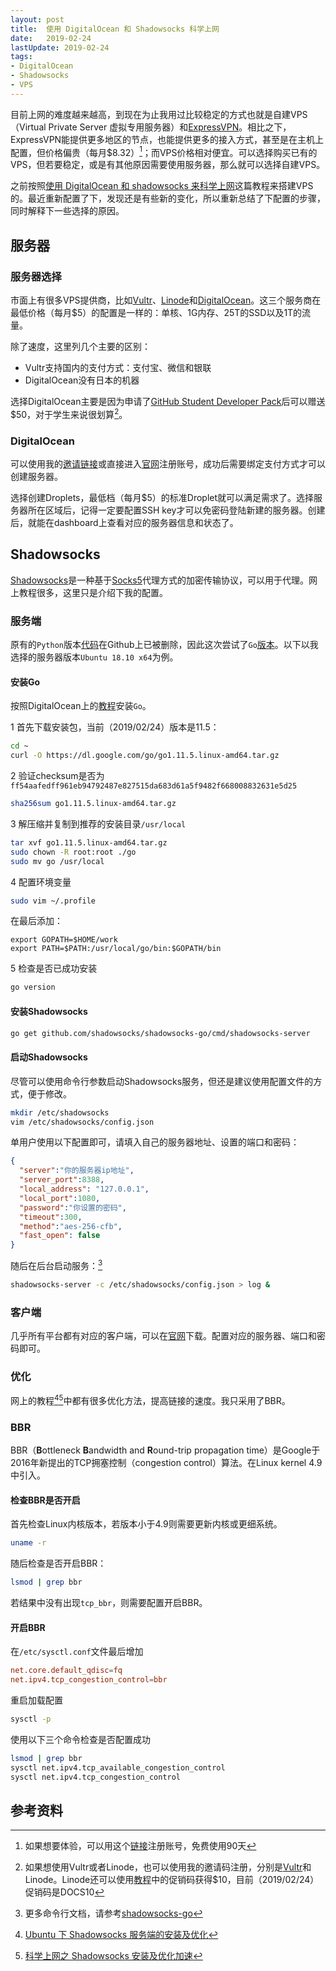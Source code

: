 ```yaml
---
layout: post
title:  使用 DigitalOcean 和 Shadowsocks 科学上网
date:   2019-02-24
lastUpdate: 2019-02-24
tags:
- DigitalOcean
- Shadowsocks
- VPS
---
```


目前上网的难度越来越高，到现在为止我用过比较稳定的方式也就是自建VPS（Virtual Private Server 虚拟专用服务器）和[ExpressVPN](https://www.expressvpn.com/)。相比之下，ExpressVPN能提供更多地区的节点，也能提供更多的接入方式，甚至是在主机上配置，但价格偏贵（每月$8.32）[^1]；而VPS价格相对便宜。可以选择购买已有的VPS，但若要稳定，或是有其他原因需要使用服务器，那么就可以选择自建VPS。

之前按照[使用 DigitalOcean 和 shadowsocks 来科学上网](http://jerryzou.com/posts/shadowsocks-and-digitalocean/)这篇教程来搭建VPS的。最近重新配置了下，发现还是有些新的变化，所以重新总结了下配置的步骤，同时解释下一些选择的原因。

## 服务器

### 服务器选择

市面上有很多VPS提供商，比如[Vultr](https://www.vultr.com/)、[Linode](https://www.linode.com/)和[DigitalOcean](https://www.digitalocean.com/)。这三个服务商在最低价格（每月$5）的配置是一样的：单核、1G内存、25T的SSD以及1T的流量。

除了速度，这里列几个主要的区别：

- Vultr支持国内的支付方式：支付宝、微信和银联
- DigitalOcean没有日本的机器

选择DigitalOcean主要是因为申请了[GitHub Student Developer Pack](https://education.github.com/pack)后可以赠送$50，对于学生来说很划算[^2]。

### DigitalOcean

可以使用我的[邀请链接](https://m.do.co/c/c23e3d3f6a89)或直接进入[官网](https://www.digitalocean.com/)注册账号，成功后需要绑定支付方式才可以创建服务器。

选择创建Droplets，最低档（每月$5）的标准Droplet就可以满足需求了。选择服务器所在区域后，记得一定要配置SSH key才可以免密码登陆新建的服务器。创建后，就能在dashboard上查看对应的服务器信息和状态了。

## Shadowsocks

[Shadowsocks](https://shadowsocks.org/en/index.html)是一种基于[Socks5](https://en.wikipedia.org/wiki/SOCKS)代理方式的加密传输协议，可以用于代理。网上教程很多，这里只是介绍下我的配置。

### 服务端

原有的`Python`版本[代码](https://github.com/shadowsocks/shadowsocks)在Github上已被删除，因此这次尝试了`Go`[版本](https://github.com/shadowsocks/shadowsocks-go)。以下以我选择的服务器版本`Ubuntu 18.10 x64`为例。

#### 安装Go

按照DigitalOcean上的[教程](https://www.digitalocean.com/community/tutorials/how-to-install-go-on-ubuntu-18-04)安装`Go`。

1 首先下载安装包，当前（2019/02/24）版本是11.5：

```bash
cd ~
curl -O https://dl.google.com/go/go1.11.5.linux-amd64.tar.gz
```

2 验证checksum是否为`ff54aafedff961eb94792487e827515da683d61a5f9482f668008832631e5d25`

```bash
sha256sum go1.11.5.linux-amd64.tar.gz
```

3 解压缩并复制到推荐的安装目录`/usr/local`

```bash
tar xvf go1.11.5.linux-amd64.tar.gz
sudo chown -R root:root ./go
sudo mv go /usr/local
```

4 配置环境变量

```bash
sudo vim ~/.profile
```

在最后添加：

``` profile
export GOPATH=$HOME/work
export PATH=$PATH:/usr/local/go/bin:$GOPATH/bin
```

5 检查是否已成功安装

```bash
go version
```

#### 安装Shadowsocks

```bash
go get github.com/shadowsocks/shadowsocks-go/cmd/shadowsocks-server
```

#### 启动Shadowsocks

尽管可以使用命令行参数启动Shadowsocks服务，但还是建议使用配置文件的方式，便于修改。

```bash
mkdir /etc/shadowsocks
vim /etc/shadowsocks/config.json
```

单用户使用以下配置即可，请填入自己的服务器地址、设置的端口和密码：

```json
{
  "server":"你的服务器ip地址",
  "server_port":8388,
  "local_address": "127.0.0.1",
  "local_port":1080,
  "password":"你设置的密码",
  "timeout":300,
  "method":"aes-256-cfb",
  "fast_open": false
}
```

随后在后台启动服务：[^3]

```bash
shadowsocks-server -c /etc/shadowsocks/config.json > log &
```

### 客户端

几乎所有平台都有对应的客户端，可以在[官网](https://shadowsocks.org/en/download/clients.html)下载。配置对应的服务器、端口和密码即可。

### 优化

网上的教程[^4][^5]中都有很多优化方法，提高链接的速度。我只采用了BBR。

### BBR

BBR（**B**ottleneck **B**andwidth and **R**ound-trip propagation time）是Google于2016年新提出的TCP拥塞控制（congestion control）算法。在Linux kernel 4.9中引入。

#### 检查BBR是否开启

首先检查Linux内核版本，若版本小于4.9则需要更新内核或更细系统。

``` bash
uname -r
```

随后检查是否开启BBR：

``` bash
lsmod | grep bbr
```

若结果中没有出现`tcp_bbr`，则需要配置开启BBR。

#### 开启BBR

在`/etc/sysctl.conf`文件最后增加

```conf
net.core.default_qdisc=fq
net.ipv4.tcp_congestion_control=bbr
```

重启加载配置

``` bash
sysctl -p
```

使用以下三个命令检查是否配置成功

``` bash
lsmod | grep bbr
sysctl net.ipv4.tcp_available_congestion_control
sysctl net.ipv4.tcp_congestion_control
```

## 参考资料

[^1]: 如果想要体验，可以用这个[链接](https://www.expressrefer.com/refer-friend?referrer_id=13691742&utm_campaign=referrals&utm_medium=copy_link&utm_source=referral_dashboard)注册账号，免费使用90天
[^2]: 如果想使用Vultr或者Linode，也可以使用我的邀请码注册，分别是[Vultr](https://www.vultr.com/?ref=7899641-4F)和Linode。Linode还可以使用[教程](https://www.linode.com/docs/platform/billing-and-support/billing-and-payments/)中的促销码获得$10，目前（2019/02/24）促销码是DOCS10
[^3]: 更多命令行文档，请参考[shadowsocks-go](https://github.com/shadowsocks/shadowsocks-go#usage)
[^4]: [Ubuntu 下 Shadowsocks 服务端的安装及优化](http://blog.drsanwujiang.com/2018/12/ubuntu%E4%B8%8Bshadowsocks%E6%9C%8D%E5%8A%A1%E5%99%A8%E7%AB%AF%E5%AE%89%E8%A3%85%E5%8F%8A%E4%BC%98%E5%8C%96/)
[^5]: [科学上网之 Shadowsocks 安装及优化加速](http://wuchong.me/blog/2015/02/02/shadowsocks-install-and-optimize/)